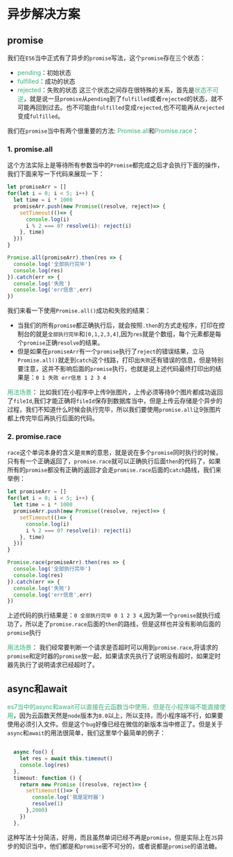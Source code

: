 # 异步解决方案

## promise
我们在`ES6`当中正式有了异步的`promise`写法，这个`promise`存在三个状态：
+ <font color=#3eaf7c>pending</font>：初始状态
+ <font color=#3eaf7c>fulfilled</font>：成功的状态
+ <font color=#3eaf7c>rejected</font>：失败的状态
这三个状态之间存在很特殊的关系，首先是<font color=#3eaf7c>状态不可逆</font>，就是说一旦`promise`从`pending`到了`fulfilled`或者`rejected`的状态，就不可能再回到过去。也不可能由`fulfilled`变成`rejected`,也不可能再从`rejected`变成`fulfilled`。

我们在`promise`当中有两个很重要的方法: <font color=#3eaf7c>Promise.all</font>和<font color=#3eaf7c>Promise.race</font>：

### 1. promise.all
这个方法实际上是等待所有参数当中的`Promise`都完成之后才会执行下面的操作，我们下面来写一下代码来展现一下：
```javascript
let promiseArr = []
for(let i = 0; i < 5; i++) {
  let time = i * 1000
  promiseArr.push(new Promise((resolve, reject)=> {
    setTimeout(()=> {
      console.log(i)
      i % 2 === 0? resolve(i): reject(i)
    }, time)
  }))
}

Promise.all(promiseArr).then(res => {
  console.log('全部执行完毕')
  console.log(res)
}).catch(err => {
  console.log('失败')
  console.log('err信息',err)
})
```
我们来看一下使用`Promise.all()`成功和失败的结果：
+ 当我们的所有`promise`都正确执行后，就会按照`.then`的方式走程序，打印在控制台的就是`全部执行完毕`和`[0,1,2,3,4]`,因为`res`就是个数组，每个元素都是每个`promise`正确`resolve`的结果。
+ 但是如果在`promiseArr`有一个`promise`执行了`reject`的错误结果，立马`Promise.all()`就走到`catch`这个线路，打印出`失败`还有错误的信息，但是特别要注意，这并不影响后面的`promise`执行，也就是说上述代码最终打印出的结果是：`0 1 失败 err信息 1 2 3 4`

<font color=#3eaf7c>用法场景</font>：
比如我们在小程序中上传9张图片，上传必须等待9个图片都成功返回了`fileId`,我们才能正确将`fileId`保存到数据库当中，但是上传云存储是个异步的过程，我们不知道什么时候会执行完毕，所以我们要使用`promise.all`让9张图片都上传完毕后再执行后面的代码。

### 2. promise.race
`race`这个单词本身的含义是`竞赛`的意思，就是说在多个`promise`同时执行的时候，只有有一个正确返回了，`promise.race`就可以正确执行后面`then`的代码了，如果所有的`promise`都没有正确的返回才会走`promise.race`后面的`catch`路线，我们来举例：
```javascript
let promiseArr = []
for(let i = 0; i < 5; i++) {
  let time = i * 1000
  promiseArr.push(new Promise((resolve, reject)=> {
    setTimeout(()=> {
      console.log(i)
      i % 2 === 0? resolve(i): reject(i)
    }, time)
  }))
}

Promise.race(promiseArr).then(res => {
  console.log('全部执行完毕')
  console.log(res)
}).catch(err => {
  console.log('失败')
  console.log('err信息',err)
})
```
上述代码的执行结果是：`0 全部执行完毕 0 1 2 3 4`,因为第一个`promise`就执行成功了，所以走了`promise.race`后面的`then`的路线，但是这样也并没有影响后面的`promise`执行

<font color=#3eaf7c>用法场景</font>：
我们经常要判断一个请求是否超时可以用到`promise.race`,将请求的`promise`和定时器的`promise`放一起，如果请求先执行了说明没有超时，如果定时器先执行了说明请求已经超时了。

## async和await
<font color=#3eaf7c>es7当中的async和await可以直接在云函数当中使用，但是在小程序端不能直接使用</font>，因为云函数天然是`node`版本为`8.0`以上，所以支持，而小程序端不行，如果要使用必须引入文件。但是这个`bug`好像已经在微信的新版本当中修正了。但是关于`async`和`await`的用法很简单，我们这里举个最简单的例子：
```javascript

  async foo() {
    let res = await this.timeout()
    console.log(res)
  },
  timeout: function () {
    return new Promise ((resolve, reject)=> {
      setTimeout(()=> {
        console.log('我是定时器')
        resolve(1)
      },2000)
    })
  },
```
这种写法十分简洁，好用，而且虽然单词已经不再是`promise`，但是实际上在`JS`异步的知识当中，他们都是和`promise`密不可分的，或者说都是`promise`的语法糖。
